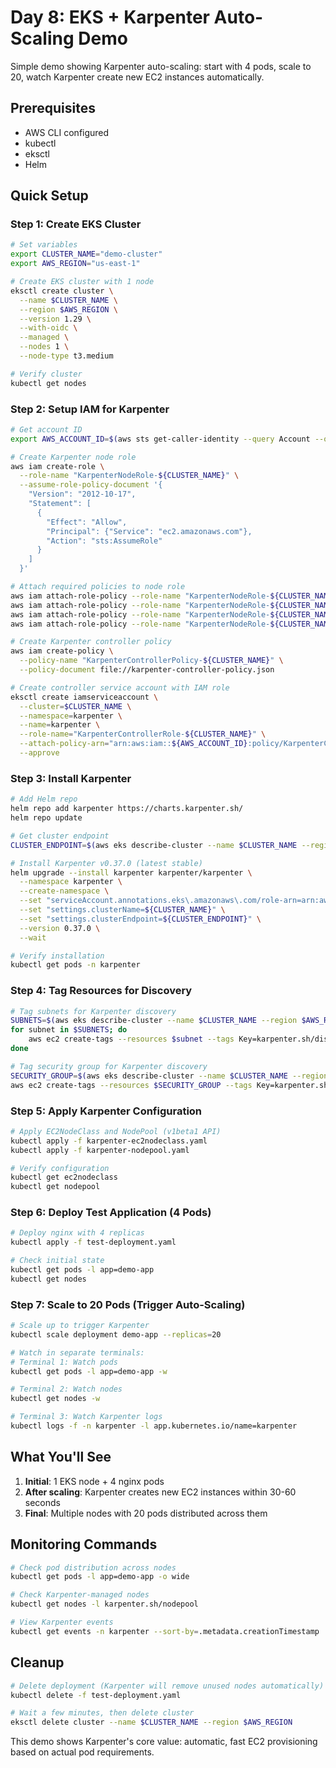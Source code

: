 # Day 8: EKS + Karpenter Auto-Scaling Demo

Simple demo showing Karpenter auto-scaling: start with 4 pods, scale to 20, watch Karpenter create new EC2 instances automatically.

## Prerequisites

- AWS CLI configured
- kubectl
- eksctl
- Helm

## Quick Setup

### Step 1: Create EKS Cluster

```bash
# Set variables
export CLUSTER_NAME="demo-cluster"
export AWS_REGION="us-east-1"

# Create EKS cluster with 1 node
eksctl create cluster \
  --name $CLUSTER_NAME \
  --region $AWS_REGION \
  --version 1.29 \
  --with-oidc \
  --managed \
  --nodes 1 \
  --node-type t3.medium

# Verify cluster
kubectl get nodes
```

### Step 2: Setup IAM for Karpenter

```bash
# Get account ID
export AWS_ACCOUNT_ID=$(aws sts get-caller-identity --query Account --output text)

# Create Karpenter node role
aws iam create-role \
  --role-name "KarpenterNodeRole-${CLUSTER_NAME}" \
  --assume-role-policy-document '{
    "Version": "2012-10-17",
    "Statement": [
      {
        "Effect": "Allow",
        "Principal": {"Service": "ec2.amazonaws.com"},
        "Action": "sts:AssumeRole"
      }
    ]
  }'

# Attach required policies to node role
aws iam attach-role-policy --role-name "KarpenterNodeRole-${CLUSTER_NAME}" --policy-arn arn:aws:iam::aws:policy/AmazonEKSWorkerNodePolicy
aws iam attach-role-policy --role-name "KarpenterNodeRole-${CLUSTER_NAME}" --policy-arn arn:aws:iam::aws:policy/AmazonEKS_CNI_Policy
aws iam attach-role-policy --role-name "KarpenterNodeRole-${CLUSTER_NAME}" --policy-arn arn:aws:iam::aws:policy/AmazonEC2ContainerRegistryReadOnly
aws iam attach-role-policy --role-name "KarpenterNodeRole-${CLUSTER_NAME}" --policy-arn arn:aws:iam::aws:policy/AmazonSSMManagedInstanceCore

# Create Karpenter controller policy
aws iam create-policy \
  --policy-name "KarpenterControllerPolicy-${CLUSTER_NAME}" \
  --policy-document file://karpenter-controller-policy.json

# Create controller service account with IAM role
eksctl create iamserviceaccount \
  --cluster=$CLUSTER_NAME \
  --namespace=karpenter \
  --name=karpenter \
  --role-name="KarpenterControllerRole-${CLUSTER_NAME}" \
  --attach-policy-arn="arn:aws:iam::${AWS_ACCOUNT_ID}:policy/KarpenterControllerPolicy-${CLUSTER_NAME}" \
  --approve
```

### Step 3: Install Karpenter

```bash
# Add Helm repo
helm repo add karpenter https://charts.karpenter.sh/
helm repo update

# Get cluster endpoint
CLUSTER_ENDPOINT=$(aws eks describe-cluster --name $CLUSTER_NAME --region $AWS_REGION --query "cluster.endpoint" --output text)

# Install Karpenter v0.37.0 (latest stable)
helm upgrade --install karpenter karpenter/karpenter \
  --namespace karpenter \
  --create-namespace \
  --set "serviceAccount.annotations.eks\.amazonaws\.com/role-arn=arn:aws:iam::${AWS_ACCOUNT_ID}:role/KarpenterControllerRole-${CLUSTER_NAME}" \
  --set "settings.clusterName=${CLUSTER_NAME}" \
  --set "settings.clusterEndpoint=${CLUSTER_ENDPOINT}" \
  --version 0.37.0 \
  --wait

# Verify installation
kubectl get pods -n karpenter
```

### Step 4: Tag Resources for Discovery

```bash
# Tag subnets for Karpenter discovery
SUBNETS=$(aws eks describe-cluster --name $CLUSTER_NAME --region $AWS_REGION --query "cluster.resourcesVpcConfig.subnetIds" --output text)
for subnet in $SUBNETS; do
    aws ec2 create-tags --resources $subnet --tags Key=karpenter.sh/discovery,Value=$CLUSTER_NAME
done

# Tag security group for Karpenter discovery
SECURITY_GROUP=$(aws eks describe-cluster --name $CLUSTER_NAME --region $AWS_REGION --query "cluster.resourcesVpcConfig.clusterSecurityGroupId" --output text)
aws ec2 create-tags --resources $SECURITY_GROUP --tags Key=karpenter.sh/discovery,Value=$CLUSTER_NAME
```

### Step 5: Apply Karpenter Configuration

```bash
# Apply EC2NodeClass and NodePool (v1beta1 API)
kubectl apply -f karpenter-ec2nodeclass.yaml
kubectl apply -f karpenter-nodepool.yaml

# Verify configuration
kubectl get ec2nodeclass
kubectl get nodepool
```

### Step 6: Deploy Test Application (4 Pods)

```bash
# Deploy nginx with 4 replicas
kubectl apply -f test-deployment.yaml

# Check initial state
kubectl get pods -l app=demo-app
kubectl get nodes
```

### Step 7: Scale to 20 Pods (Trigger Auto-Scaling)

```bash
# Scale up to trigger Karpenter
kubectl scale deployment demo-app --replicas=20

# Watch in separate terminals:
# Terminal 1: Watch pods
kubectl get pods -l app=demo-app -w

# Terminal 2: Watch nodes
kubectl get nodes -w

# Terminal 3: Watch Karpenter logs
kubectl logs -f -n karpenter -l app.kubernetes.io/name=karpenter
```

## What You'll See

1. **Initial**: 1 EKS node + 4 nginx pods
2. **After scaling**: Karpenter creates new EC2 instances within 30-60 seconds
3. **Final**: Multiple nodes with 20 pods distributed across them

## Monitoring Commands

```bash
# Check pod distribution across nodes
kubectl get pods -l app=demo-app -o wide

# Check Karpenter-managed nodes
kubectl get nodes -l karpenter.sh/nodepool

# View Karpenter events
kubectl get events -n karpenter --sort-by=.metadata.creationTimestamp
```

## Cleanup

```bash
# Delete deployment (Karpenter will remove unused nodes automatically)
kubectl delete -f test-deployment.yaml

# Wait a few minutes, then delete cluster
eksctl delete cluster --name $CLUSTER_NAME --region $AWS_REGION
```

This demo shows Karpenter's core value: automatic, fast EC2 provisioning based on actual pod requirements.
